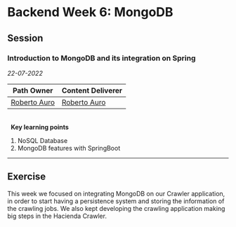 # Backend Week 6: MongoDB

## Session

### Introduction to MongoDB and its integration on Spring

_22-07-2022_

<!-- (Do not change the line below!!!) -->

| **Path Owner**                               | **Content Deliverer**                        |
| -------------------------------------------- | -------------------------------------------- |
| [Roberto Auro](https://github.com/robertoaz) | [Roberto Auro](https://github.com/robertoaz) | \   |

\
&nbsp; <!-- (Do not change this and above line PLEASE!!!) -->
**Key learning points** <!-- (Do not change this line!!!) -->

1. NoSQL Database
2. MongoDB features with SpringBoot

---

## Exercise

This week we focused on integrating MongoDB on our Crawler application, in order to start having a persistence system and storing the information of the crawling jobs. We also kept developing the crawling application making big steps in the Hacienda Crawler.

<Statement>
